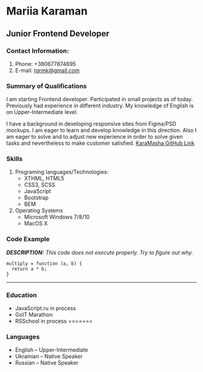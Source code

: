 # Mariia Karaman
## Junior Frontend Developer
### Contact Information:
1. Phone: +380677874695
2. E-mail: tgrmk@gmail.com

### Summary of Qualifications
I am starting Frontend developer.
Participated in small projects as of today. Previously had experience in different industry. My knowledge of English is on Upper-Intermediate level.

I have a background in developing responsive sites from Figma/PSD mockups.
I am eager to learn and develop knowledge in this direction. Also I am eager to solve and to adjust new experience in order to solve given tasks and nevertheless to make customer satisfied.
[KaraMasha GitHub Link](https://github.com/KaraMasha)

### Skills
1. Programing languages/Technologies:
    * XTHML, HTML5
    * CSS3, SCSS
    * JavaScript
    * Bootstrap
    * BEM
2. Operating Systems
    * Microsoft Windows 7/8/10
    * MacOS X


### Code Example
***DESCRIPTION:***
*This code does not execute properly. Try to figure out why.*
```
multiply = function (a, b) {
  return a * b;
}
```
----------
### Education
+ JavaScript.ru in process
+ GoIT Marathon
+ RSSchool in process
=======
### Languages
- English – Upper-Intermediate
- Ukrainian – Native Speaker
- Russian – Native Speaker
